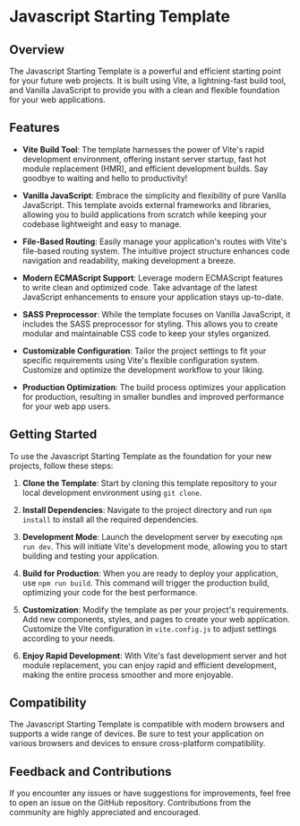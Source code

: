 # Javascript Starting Template

## Overview
The Javascript Starting Template is a powerful and efficient starting point for your future web projects. It is built using Vite, a lightning-fast build tool, and Vanilla JavaScript to provide you with a clean and flexible foundation for your web applications.

## Features
- **Vite Build Tool**: The template harnesses the power of Vite's rapid development environment, offering instant server startup, fast hot module replacement (HMR), and efficient development builds. Say goodbye to waiting and hello to productivity!

- **Vanilla JavaScript**: Embrace the simplicity and flexibility of pure Vanilla JavaScript. This template avoids external frameworks and libraries, allowing you to build applications from scratch while keeping your codebase lightweight and easy to manage.

- **File-Based Routing**: Easily manage your application's routes with Vite's file-based routing system. The intuitive project structure enhances code navigation and readability, making development a breeze.

- **Modern ECMAScript Support**: Leverage modern ECMAScript features to write clean and optimized code. Take advantage of the latest JavaScript enhancements to ensure your application stays up-to-date.

- **SASS Preprocessor**: While the template focuses on Vanilla JavaScript, it includes the SASS preprocessor for styling. This allows you to create modular and maintainable CSS code to keep your styles organized.

- **Customizable Configuration**: Tailor the project settings to fit your specific requirements using Vite's flexible configuration system. Customize and optimize the development workflow to your liking.

- **Production Optimization**: The build process optimizes your application for production, resulting in smaller bundles and improved performance for your web app users.

## Getting Started
To use the Javascript Starting Template as the foundation for your new projects, follow these steps:

1. **Clone the Template**: Start by cloning this template repository to your local development environment using `git clone`.

2. **Install Dependencies**: Navigate to the project directory and run `npm install` to install all the required dependencies.

3. **Development Mode**: Launch the development server by executing `npm run dev`. This will initiate Vite's development mode, allowing you to start building and testing your application.

4. **Build for Production**: When you are ready to deploy your application, use `npm run build`. This command will trigger the production build, optimizing your code for the best performance.

5. **Customization**: Modify the template as per your project's requirements. Add new components, styles, and pages to create your web application. Customize the Vite configuration in `vite.config.js` to adjust settings according to your needs.

6. **Enjoy Rapid Development**: With Vite's fast development server and hot module replacement, you can enjoy rapid and efficient development, making the entire process smoother and more enjoyable.

## Compatibility
The Javascript Starting Template is compatible with modern browsers and supports a wide range of devices. Be sure to test your application on various browsers and devices to ensure cross-platform compatibility.

## Feedback and Contributions
If you encounter any issues or have suggestions for improvements, feel free to open an issue on the GitHub repository. Contributions from the community are highly appreciated and encouraged.
